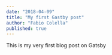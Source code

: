 ```yaml
---
date: "2018-04-09"
title: "My first Gastby post"
author: "Fabio Colella"
published: true
---
```


This is my very first blog post on Gatsby